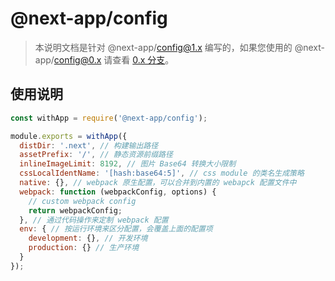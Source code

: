 # @next-app/config

> 本说明文档是针对 @next-app/config@1.x 编写的，如果您使用的 @next-app/config@0.x 请查看 [0.x 分支](https://github.com/zhbhun/next-app/tree/0.x/packages/next-app-config)。

## 使用说明

```js
const withApp = require('@next-app/config');

module.exports = withApp({
  distDir: '.next', // 构建输出路径
  assetPrefix: '/', // 静态资源前缀路径
  inlineImageLimit: 8192, // 图片 Base64 转换大小限制
  cssLocalIdentName: '[hash:base64:5]', // css module 的类名生成策略
  native: {}, // webpack 原生配置，可以合并到内置的 webapck 配置文件中
  webpack: function (webpackConfig, options) {
    // custom webpack config
    return webpackConfig;
  }, // 通过代码操作来定制 webpack 配置
  env: { // 按运行环境来区分配置，会覆盖上面的配置项
    development: {}, // 开发环境
    production: {} // 生产环境
  }
});
```
